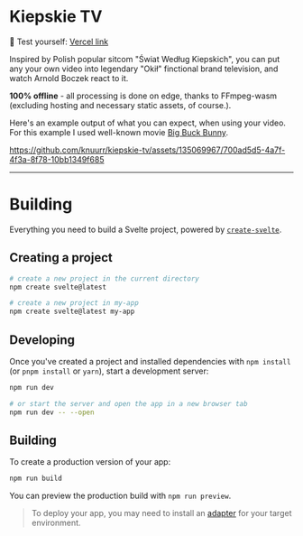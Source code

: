 # Kiepskie TV

🔗 Test yourself: [Vercel link](https://kiepskie-tv.vercel.app/)

Inspired by Polish popular sitcom "Świat Według Kiepskich", you can put any your own video into legendary "Okił" finctional brand television, and watch Arnold Boczek react to it.

**100% offline** - all processing is done on edge, thanks to FFmpeg-wasm (excluding hosting and necessary static assets, of course.).

Here's an example output of what you can expect, when using your video. For this example I used well-known movie [Big Buck Bunny](https://en.wikipedia.org/wiki/Big_Buck_Bunny).

https://github.com/knuurr/kiepskie-tv/assets/135069967/700ad5d5-4a7f-4f3a-8f78-10bb1349f685

---

# Building

Everything you need to build a Svelte project, powered by [`create-svelte`](https://github.com/sveltejs/kit/tree/main/packages/create-svelte).

## Creating a project

```bash
# create a new project in the current directory
npm create svelte@latest

# create a new project in my-app
npm create svelte@latest my-app
```

## Developing

Once you've created a project and installed dependencies with `npm install` (or `pnpm install` or `yarn`), start a development server:

```bash
npm run dev

# or start the server and open the app in a new browser tab
npm run dev -- --open
```

## Building

To create a production version of your app:

```bash
npm run build
```

You can preview the production build with `npm run preview`.

> To deploy your app, you may need to install an [adapter](https://kit.svelte.dev/docs/adapters) for your target environment.
